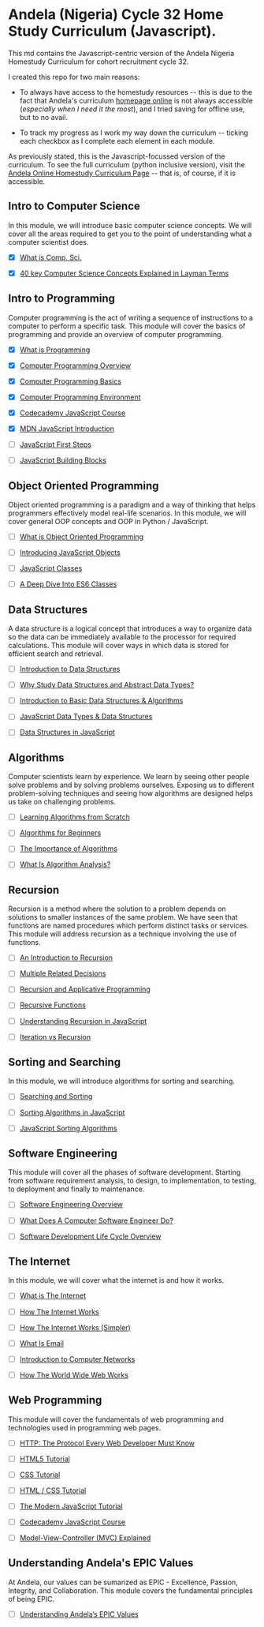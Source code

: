 # Andela (Nigeria) Cycle 32 Home Study Curriculum (Javascript).

This md contains the Javascript-centric version of the Andela Nigeria Homestudy Curriculum for cohort recruitment cycle 32.

I created this repo for two main reasons:

* To always have access to the homestudy resources -- this is due to the fact that Andela's curriculum [homepage online](http://github.andela.com/homestudy/) is not always accessible (_especially when I need it the most_), and I tried saving for offline use, but to no avail.

* To track my progress as I work my way down the curriculum -- ticking each checkbox as I complete each element in each module.

As previously stated, this is the Javascript-focussed version of the curriculum. To see the full curriculum (python inclusive version), visit the [Andela Online Homestudy Curriculum Page](http://github.andela.com/homestudy/) -- that is, of course, if it is accessible.

## Intro to Computer Science

In this module, we will introduce basic computer science concepts. We will cover all the areas required to get you to the point of understanding what a computer scientist does.

* [x] [What is Comp. Sci.](http://interactivepython.org/courselib/static/pythonds/Introduction/WhatIsComputerScience.html)
    
* [x] [40 key Computer Science Concepts Explained in Layman Terms](http://carlcheo.com/compsci)

## Intro to Programming

Computer programming is the act of writing a sequence of instructions to a computer to perform a specific task. This module will cover the basics of programming and provide an overview of computer programming.

* [x] [What is Programming](http://interactivepython.org/courselib/static/pythonds/Introduction/WhatIsProgramming.html)

* [x] [Computer Programming Overview](http://www.tutorialspoint.com/computer_programming/computer_programming_overview.htm)

* [x] [Computer Programming Basics](http://www.tutorialspoint.com/computer_programming/computer_programming_basics.htm)

* [x] [Computer Programming Environment](http://www.tutorialspoint.com/computer_programming/computer_programming_environment.htm)

* [x] [Codecademy JavaScript Course](https://www.codecademy.com/learn/learn-javascript)

* [x] [MDN JavaScript Introduction](https://developer.mozilla.org/en-US/docs/Web/JavaScript/Guide/Introduction)

* [ ] [JavaScript First Steps](https://developer.mozilla.org/en-US/docs/Learn/JavaScript/First_steps)

* [ ] [JavaScript Building Blocks](https://developer.mozilla.org/en-US/docs/Learn/JavaScript/Building_blocks)

## Object Oriented Programming

Object oriented programming is a paradigm and a way of thinking that helps programmers effectively model real-life scenarios. In this module, we will cover general OOP concepts and OOP in Python / JavaScript.

* [ ] [What is Object Oriented Programming](http://teknadesigns.com/what-is-object-oriented-programming/)

* [ ] [Introducing JavaScript Objects](https://developer.mozilla.org/en-US/docs/Learn/JavaScript/Objects)

* [ ] [JavaScript Classes](https://developer.mozilla.org/en/docs/Web/JavaScript/Reference/Classes)

* [ ] [A Deep Dive Into ES6 Classes](https://www.sitepoint.com/object-oriented-javascript-deep-dive-es6-classes/)

## Data Structures

A data structure is a logical concept that introduces a way to organize data so the data can be immediately available to the processor for required calculations. This module will cover ways in which data is stored for efficient search and retrieval.

* [ ] [Introduction to Data Structures](http://www.studytonight.com/data-structures/introduction-to-data-structures)

* [ ] [Why Study Data Structures and Abstract Data Types?](http://interactivepython.org/courselib/static/pythonds/Introduction/WhyStudyDataStructuresandAbstractDataTypes.html)

* [ ] [Introduction to Basic Data Structures & Algorithms](http://cs-fundamentals.com/data-structures/introduction-to-data-structures.php)

* [ ] [JavaScript Data Types & Data Structures](https://developer.mozilla.org/en-US/docs/Web/JavaScript/Data_structures)

* [ ] [Data Structures in JavaScript](http://blog.benoitvallon.com/data-structures-in-javascript/data-structures-in-javascript/)

## Algorithms

Computer scientists learn by experience. We learn by seeing other people solve problems and by solving problems ourselves. Exposing us to different problem-solving techniques and seeing how algorithms are designed helps us take on challenging problems.

* [ ] [Learning Algorithms from Scratch](http://adrianmejia.com/blog/2011/12/22/learning-algorithms-from-scratch-algorithms-for-dummies/)

* [ ] [Algorithms for Beginners](https://medium.com/yay-its-erica/algorithms-for-beginners-bubble-sort-insertion-sort-merge-sort-29bd5506cc48)

* [ ] [The Importance of Algorithms](https://www.topcoder.com/community/data-science/data-science-tutorials/the-importance-of-algorithms/)

* [ ] [What Is Algorithm Analysis?](http://interactivepython.org/runestone/static/pythonds/AlgorithmAnalysis/WhatIsAlgorithmAnalysis.html)

## Recursion

Recursion is a method where the solution to a problem depends on solutions to smaller instances of the same problem. We have seen that functions are named procedures which perform distinct tasks or services. This module will address recursion as a technique involving the use of functions.

* [ ] [An Introduction to Recursion](https://www.topcoder.com/community/data-science/data-science-tutorials/an-introduction-to-recursion-part-1/)

* [ ] [Multiple Related Decisions](https://www.topcoder.com/community/data-science/data-science-tutorials/an-introduction-to-recursion-part-2/)

* [ ] [Recursion and Applicative Programming](http://courses.cs.washington.edu/courses/cse341/03wi/scheme/recursion.html)

* [ ] [Recursive Functions](http://pages.cs.wisc.edu/~calvin/cs110/RECURSION.html)

* [ ] [Understanding Recursion in JavaScript](http://www.integralist.co.uk/posts/js-recursion.html)

* [ ] [Iteration vs Recursion](http://www2.hawaii.edu/~tp_200/lectureNotes/recursion.htm)

## Sorting and Searching

In this module, we will introduce algorithms for sorting and searching.

* [ ] [Searching and Sorting](http://spector.io/computer-science-fundamentals-searching-and-sorting/)

* [ ] [Sorting Algorithms in JavaScript](https://github.com/benoitvallon/computer-science-in-javascript/blob/master/sorting-algorithms-in-javascript/README.md)

* [ ] [JavaScript Sorting Algorithms](http://blog.benoitvallon.com/sorting-algorithms-in-javascript/sorting-algorithms-in-javascript-all-the-code/)

## Software Engineering

This module will cover all the phases of software development. Starting from software requirement analysis, to design, to implementation, to testing, to deployment and finally to maintenance.

* [ ] [Software Engineering Overview](http://www.tutorialspoint.com/software_engineering/software_engineering_overview.htm)

* [ ] [What Does A Computer Software Engineer Do?](http://tryengineering.org/ask-expert/what-does-computer-software-engineer-do-could-you-give-me-description-field)

* [ ] [Software Development Life Cycle Overview](http://www.tutorialspoint.com/sdlc/sdlc_quick_guide.htm)

## The Internet

In this module, we will cover what the internet is and how it works.

* [ ] [What is The Internet](https://www.computerhope.com/jargon/i/internet.htm)

* [ ] [How The Internet Works](https://blog.hubspot.com/marketing/how-the-internet-works#sm.0000i8dcdo167uepfr7g8tvppgibd)

* [ ] [How The Internet Works (Simpler)](http://adrianland.uk/howto/how-does-the-internet-work/)

* [ ] [What Is Email](http://searchexchange.techtarget.com/definition/e-mail-electronic-mail-or-email)

* [ ] [Introduction to Computer Networks](http://www.ohio.edu/people/piccard/mis300/netintro.htm)

* [ ] [How The World Wide Web Works](http://www.explainthatstuff.com/howthewebworks.html)

## Web Programming

This module will cover the fundamentals of web programming and technologies used in programming web pages.

* [ ] [HTTP: The Protocol Every Web Developer Must Know](https://code.tutsplus.com/tutorials/http-the-protocol-every-web-developer-must-know-part-1--net-31177)

* [ ] [HTML5 Tutorial](https://www.w3schools.com/html/)

* [ ] [CSS Tutorial](https://www.w3schools.com/css/default.asp)

* [ ] [HTML / CSS Tutorial](https://www.codecademy.com/learn/web)

* [ ] [The Modern JavaScript Tutorial](https://javascript.info/)

* [ ] [Codecademy JavaScript Course](https://www.codecademy.com/learn/learn-javascript)

* [ ] [Model-View-Controller (MVC) Explained](https://realpython.com/blog/python/the-model-view-controller-mvc-paradigm-summarized-with-legos/)

## Understanding Andela's EPIC Values

At Andela, our values can be sumarized as EPIC - Excellence, Passion, Integrity, and Collaboration. This module covers the fundamental principles of being EPIC.

* [ ] [Understanding Andela’s EPIC Values](https://docs.google.com/document/d/1Cb1YLA19BEQh2v0yLYtCsZ1Uz352Sa_f-vNZzgzKiYI/)